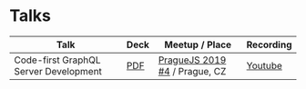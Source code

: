 # Talks

| Talk                                  | Deck                                                                                                                    | Meetup / Place                                                                     | Recording                                              |
| ------------------------------------- | ----------------------------------------------------------------------------------------------------------------------- | ---------------------------------------------------------------------------------- | ------------------------------------------------------ |
| Code-first GraphQL Server Development | [PDF](https://github.com/huv1k/huv1k/blob/master/speaking/30-4-2019-PragueJS/code-first-graphql-server-development.pdf) | [PragueJS 2019 #4](https://www.meetup.com/praguejs/events/260432694/) / Prague, CZ | [Youtube](https://www.youtube.com/watch?v=rTJYIfae7Rk) |
